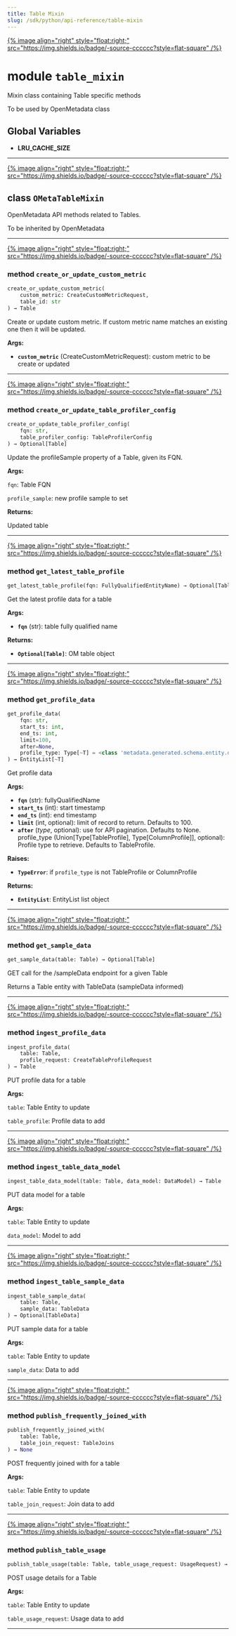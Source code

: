 ```yaml
---
title: Table Mixin
slug: /sdk/python/api-reference/table-mixin
---
```




[{% image align="right" style="float:right;" src="https://img.shields.io/badge/-source-cccccc?style=flat-square" /%}](https://github.com/open-metadata/OpenMetadata/tree/main/ingestion/src/metadata/ingestion/ometa/mixins/table_mixin.py#L0")

# module `table_mixin`
Mixin class containing Table specific methods 

To be used by OpenMetadata class 

**Global Variables**
---------------
- **LRU_CACHE_SIZE**


---

[{% image align="right" style="float:right;" src="https://img.shields.io/badge/-source-cccccc?style=flat-square" /%}](https://github.com/open-metadata/OpenMetadata/tree/main/ingestion/src/metadata/ingestion/ometa/mixins/table_mixin.py#L51")

## class `OMetaTableMixin`
OpenMetadata API methods related to Tables. 

To be inherited by OpenMetadata 




---

[{% image align="right" style="float:right;" src="https://img.shields.io/badge/-source-cccccc?style=flat-square" /%}](https://github.com/open-metadata/OpenMetadata/tree/main/ingestion/src/metadata/ingestion/ometa/mixins/table_mixin.py#L295")

### method `create_or_update_custom_metric`

```python
create_or_update_custom_metric(
    custom_metric: CreateCustomMetricRequest,
    table_id: str
) → Table
```

Create or update custom metric. If custom metric name matches an existing one then it will be updated. 



**Args:**
 
 - <b>`custom_metric`</b> (CreateCustomMetricRequest):  custom metric to be create or updated 

---

[{% image align="right" style="float:right;" src="https://img.shields.io/badge/-source-cccccc?style=flat-square" /%}](https://github.com/open-metadata/OpenMetadata/tree/main/ingestion/src/metadata/ingestion/ometa/mixins/table_mixin.py#L210")

### method `create_or_update_table_profiler_config`

```python
create_or_update_table_profiler_config(
    fqn: str,
    table_profiler_config: TableProfilerConfig
) → Optional[Table]
```

Update the profileSample property of a Table, given its FQN.

**Args:**

`fqn`: Table FQN 

`profile_sample`: new profile sample to set 

**Returns:**

Updated table 

---

[{% image align="right" style="float:right;" src="https://img.shields.io/badge/-source-cccccc?style=flat-square" /%}](https://github.com/open-metadata/OpenMetadata/tree/main/ingestion/src/metadata/ingestion/ometa/mixins/table_mixin.py#L282")

### method `get_latest_table_profile`

```python
get_latest_table_profile(fqn: FullyQualifiedEntityName) → Optional[Table]
```

Get the latest profile data for a table 



**Args:**
 
 - <b>`fqn`</b> (str):  table fully qualified name 



**Returns:**
 
 - <b>`Optional[Table]`</b>:  OM table object 

---

[{% image align="right" style="float:right;" src="https://img.shields.io/badge/-source-cccccc?style=flat-square" /%}](https://github.com/open-metadata/OpenMetadata/tree/main/ingestion/src/metadata/ingestion/ometa/mixins/table_mixin.py#L230")

### method `get_profile_data`

```python
get_profile_data(
    fqn: str,
    start_ts: int,
    end_ts: int,
    limit=100,
    after=None,
    profile_type: Type[~T] = <class 'metadata.generated.schema.entity.data.table.TableProfile'>
) → EntityList[~T]
```

Get profile data 



**Args:**
 
 - <b>`fqn`</b> (str):  fullyQualifiedName 
 - <b>`start_ts`</b> (int):  start timestamp 
 - <b>`end_ts`</b> (int):  end timestamp 
 - <b>`limit`</b> (int, optional):  limit of record to return. Defaults to 100. 
 - <b>`after`</b> (_type_, optional):  use for API pagination. Defaults to None. profile_type (Union[Type[TableProfile], Type[ColumnProfile]], optional):  Profile type to retrieve. Defaults to TableProfile. 



**Raises:**
 
 - <b>`TypeError`</b>:  if `profile_type` is not TableProfile or ColumnProfile 



**Returns:**
 
 - <b>`EntityList`</b>:  EntityList list object 

---

[{% image align="right" style="float:right;" src="https://img.shields.io/badge/-source-cccccc?style=flat-square" /%}](https://github.com/open-metadata/OpenMetadata/tree/main/ingestion/src/metadata/ingestion/ometa/mixins/table_mixin.py#L97")

### method `get_sample_data`

```python
get_sample_data(table: Table) → Optional[Table]
```

GET call for the /sampleData endpoint for a given Table 

Returns a Table entity with TableData (sampleData informed) 

---

[{% image align="right" style="float:right;" src="https://img.shields.io/badge/-source-cccccc?style=flat-square" /%}](https://github.com/open-metadata/OpenMetadata/tree/main/ingestion/src/metadata/ingestion/ometa/mixins/table_mixin.py#L130")

### method `ingest_profile_data`

```python
ingest_profile_data(
    table: Table,
    profile_request: CreateTableProfileRequest
) → Table
```

PUT profile data for a table

**Args:**

`table`: Table Entity to update 

`table_profile`: Profile data to add 

---

[{% image align="right" style="float:right;" src="https://img.shields.io/badge/-source-cccccc?style=flat-square" /%}](https://github.com/open-metadata/OpenMetadata/tree/main/ingestion/src/metadata/ingestion/ometa/mixins/table_mixin.py#L145")

### method `ingest_table_data_model`

```python
ingest_table_data_model(table: Table, data_model: DataModel) → Table
```

PUT data model for a table

**Args:**

`table`: Table Entity to update 

`data_model`: Model to add 

---

[{% image align="right" style="float:right;" src="https://img.shields.io/badge/-source-cccccc?style=flat-square" /%}](https://github.com/open-metadata/OpenMetadata/tree/main/ingestion/src/metadata/ingestion/ometa/mixins/table_mixin.py#L60")

### method `ingest_table_sample_data`

```python
ingest_table_sample_data(
    table: Table,
    sample_data: TableData
) → Optional[TableData]
```

PUT sample data for a table

**Args:**

`table`: Table Entity to update 

`sample_data`: Data to add 

---

[{% image align="right" style="float:right;" src="https://img.shields.io/badge/-source-cccccc?style=flat-square" /%}](https://github.com/open-metadata/OpenMetadata/tree/main/ingestion/src/metadata/ingestion/ometa/mixins/table_mixin.py#L172")

### method `publish_frequently_joined_with`

```python
publish_frequently_joined_with(
    table: Table,
    table_join_request: TableJoins
) → None
```

POST frequently joined with for a table

**Args:**

`table`: Table Entity to update 

`table_join_request`: Join data to add 

---

[{% image align="right" style="float:right;" src="https://img.shields.io/badge/-source-cccccc?style=flat-square" /%}](https://github.com/open-metadata/OpenMetadata/tree/main/ingestion/src/metadata/ingestion/ometa/mixins/table_mixin.py#L158")

### method `publish_table_usage`

```python
publish_table_usage(table: Table, table_usage_request: UsageRequest) → None
```

POST usage details for a Table

**Args:**

`table`: Table Entity to update 

`table_usage_request`: Usage data to add 




---


